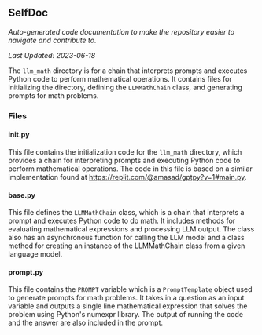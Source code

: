 <!--- START SELFDOC --->
## SelfDoc
_Auto-generated code documentation to make the repository easier to navigate and contribute to._

_Last Updated: 2023-06-18_

The `llm_math` directory is for a chain that interprets prompts and executes Python code to perform mathematical operations. It contains files for initializing the directory, defining the `LLMMathChain` class, and generating prompts for math problems.

### Files
#### __init__.py
This file contains the initialization code for the `llm_math` directory, which provides a chain for interpreting prompts and executing Python code to perform mathematical operations. The code in this file is based on a similar implementation found at https://replit.com/@amasad/gptpy?v=1#main.py.

#### base.py
This file defines the `LLMMathChain` class, which is a chain that interprets a prompt and executes Python code to do math. It includes methods for evaluating mathematical expressions and processing LLM output. The class also has an asynchronous function for calling the LLM model and a class method for creating an instance of the LLMMathChain class from a given language model.

#### prompt.py
This file contains the `PROMPT` variable which is a `PromptTemplate` object used to generate prompts for math problems. It takes in a question as an input variable and outputs a single line mathematical expression that solves the problem using Python's numexpr library. The output of running the code and the answer are also included in the prompt.

<!--- END SELFDOC --->